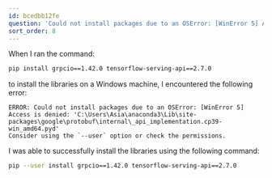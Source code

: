 ```yaml
---
id: bcedbb12fe
question: 'Could not install packages due to an OSError: [WinError 5] Access is denied'
sort_order: 8
---
```


When I ran the command:

```bash
pip install grpcio==1.42.0 tensorflow-serving-api==2.7.0
```

to install the libraries on a Windows machine, I encountered the following error:

```
ERROR: Could not install packages due to an OSError: [WinError 5] Access is denied: 'C:\Users\Asia\anaconda3\Lib\site-packages\google\protobuf\internal\_api_implementation.cp39-win_amd64.pyd'
Consider using the `--user` option or check the permissions.
```

I was able to successfully install the libraries using the following command:

```bash
pip --user install grpcio==1.42.0 tensorflow-serving-api==2.7.0
```

